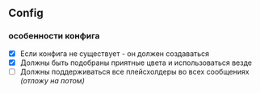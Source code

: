 ## Config
### особенности конфига

- [x] Если конфига не существует - он должен создаваться
- [x] Должны быть подобраны приятные цвета и использоваться везде
- [ ] Должны поддерживаться все плейсхолдеры во всех сообщениях *(отложу на потом)*
